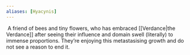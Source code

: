 ```yaml
---
aliases: [Hyacynis]
---
```

 A friend of bees and tiny flowers, who has embraced [[Verdance|the Verdance]] after seeing their influence and domain swell (literally) to immense proportions. They’re enjoying this metastasising growth and do not see a reason to end it.
